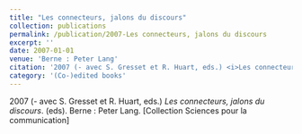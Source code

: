 ```yaml
---
title: "Les connecteurs, jalons du discours"
collection: publications
permalink: /publication/2007-Les connecteurs, jalons du discours
excerpt: ''
date: 2007-01-01
venue: 'Berne : Peter Lang'
citation: '2007 (- avec S. Gresset et R. Huart, eds.) <i>Les connecteurs, jalons du discours</i>. (eds). Berne : Peter Lang. [Collection Sciences pour la communication]'
category: '(Co-)edited books'
---
```

2007 (- avec S. Gresset et R. Huart, eds.) <i>Les connecteurs, jalons du discours</i>. (eds). Berne : Peter Lang. [Collection Sciences pour la communication]